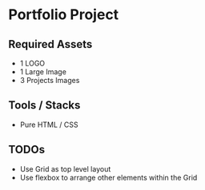 # Portfolio Project

## Required Assets
- 1 LOGO
- 1 Large Image
- 3 Projects Images

## Tools / Stacks
- Pure HTML / CSS

## TODOs
- Use Grid as top level layout
- Use flexbox to arrange other elements within the Grid